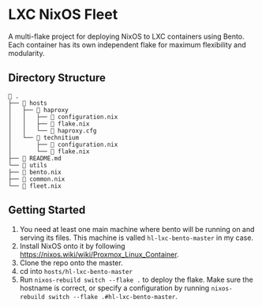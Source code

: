 # LXC NixOS Fleet

A multi-flake project for deploying NixOS to LXC containers using Bento. Each container has its own independent flake for maximum flexibility and modularity.

## Directory Structure

```
 .
├──  hosts
│   ├──  haproxy
│   │   ├──  configuration.nix
│   │   ├──  flake.nix
│   │   └──  haproxy.cfg
│   └──  technitium
│       ├──  configuration.nix
│       └──  flake.nix
├── 󰂺 README.md
└──  utils
├──  bento.nix
├──  common.nix
└──  fleet.nix
```

## Getting Started

1. You need at least one main machine where bento will be running on and serving its files. This machine is valled `hl-lxc-bento-master` in my case.
2. Install NixOS onto it by following https://nixos.wiki/wiki/Proxmox_Linux_Container.
3. Clone the repo onto the master.
4. cd into `hosts/hl-lxc-bento-master`
5. Run `nixos-rebuild switch --flake .` to deploy the flake. Make sure the hostname is correct, or specify a configuration by running `nixos-rebuild switch --flake .#hl-lxc-bento-master`.
